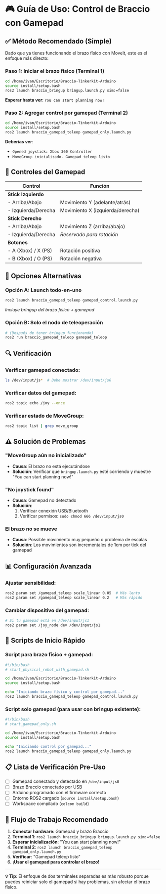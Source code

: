 # 🎮 Guía de Uso: Control de Braccio con Gamepad

## ✅ Método Recomendado (Simple)

Dado que ya tienes funcionando el brazo físico con MoveIt, este es el enfoque más directo:

### Paso 1: Iniciar el brazo físico (Terminal 1)
```bash
cd /home/ivan/Escritorio/Braccio-Tinkerkit-Arduino
source install/setup.bash
ros2 launch braccio_bringup bringup.launch.py sim:=false
```

**Esperar hasta ver**: `You can start planning now!`

### Paso 2: Agregar control por gamepad (Terminal 2)
```bash
cd /home/ivan/Escritorio/Braccio-Tinkerkit-Arduino
source install/setup.bash
ros2 launch braccio_gamepad_teleop gamepad_only.launch.py
```

**Deberías ver**: 
- `Opened joystick: Xbox 360 Controller`
- `MoveGroup inicializado. Gamepad teleop listo`

## 🎯 Controles del Gamepad

| Control | Función |
|---------|---------|
| **Stick Izquierdo** | |
| - Arriba/Abajo | Movimiento Y (adelante/atrás) |
| - Izquierda/Derecha | Movimiento X (izquierda/derecha) |
| **Stick Derecho** | |
| - Arriba/Abajo | Movimiento Z (arriba/abajo) |
| - Izquierda/Derecha | *Reservado para rotación* |
| **Botones** | |
| - A (Xbox) / X (PS) | Rotación positiva |
| - B (Xbox) / O (PS) | Rotación negativa |

## 🔧 Opciones Alternativas

### Opción A: Launch todo-en-uno
```bash
ros2 launch braccio_gamepad_teleop gamepad_control.launch.py
```
*Incluye bringup del brazo físico + gamepad*

### Opción B: Solo el nodo de teleoperación
```bash
# (Después de tener bringup funcionando)
ros2 run braccio_gamepad_teleop gamepad_teleop
```

## 🔍 Verificación

### Verificar gamepad conectado:
```bash
ls /dev/input/js*  # Debe mostrar /dev/input/js0
```

### Verificar datos del gamepad:
```bash
ros2 topic echo /joy --once
```

### Verificar estado de MoveGroup:
```bash
ros2 topic list | grep move_group
```

## ⚠️ Solución de Problemas

### "MoveGroup aún no inicializado"
- **Causa**: El brazo no está ejecutándose
- **Solución**: Verificar que `bringup.launch.py` esté corriendo y muestre "You can start planning now!"

### "No joystick found"
- **Causa**: Gamepad no detectado
- **Solución**: 
  1. Verificar conexión USB/Bluetooth
  2. Verificar permisos: `sudo chmod 666 /dev/input/js0`

### El brazo no se mueve
- **Causa**: Possible movimiento muy pequeño o problema de escalas
- **Solución**: Los movimientos son incrementales de 1cm por tick del gamepad

## 📊 Configuración Avanzada

### Ajustar sensibilidad:
```bash
ros2 param set /gamepad_teleop scale_linear 0.05  # Más lento
ros2 param set /gamepad_teleop scale_linear 0.2   # Más rápido
```

### Cambiar dispositivo del gamepad:
```bash
# Si tu gamepad está en /dev/input/js1
ros2 param set /joy_node dev /dev/input/js1
```

## 🚀 Scripts de Inicio Rápido

### Script para brazo físico + gamepad:
```bash
#!/bin/bash
# start_physical_robot_with_gamepad.sh

cd /home/ivan/Escritorio/Braccio-Tinkerkit-Arduino
source install/setup.bash

echo "Iniciando brazo físico y control por gamepad..."
ros2 launch braccio_gamepad_teleop gamepad_control.launch.py
```

### Script solo gamepad (para usar con bringup existente):
```bash
#!/bin/bash
# start_gamepad_only.sh

cd /home/ivan/Escritorio/Braccio-Tinkerkit-Arduino
source install/setup.bash

echo "Iniciando control por gamepad..."
ros2 launch braccio_gamepad_teleop gamepad_only.launch.py
```

## 📋 Lista de Verificación Pre-Uso

- [ ] Gamepad conectado y detectado en `/dev/input/js0`
- [ ] Brazo Braccio conectado por USB
- [ ] Arduino programado con el firmware correcto
- [ ] Entorno ROS2 cargado (`source install/setup.bash`)
- [ ] Workspace compilado (`colcon build`)

## 🎯 Flujo de Trabajo Recomendado

1. **Conectar hardware**: Gamepad y brazo Braccio
2. **Terminal 1**: `ros2 launch braccio_bringup bringup.launch.py sim:=false`
3. **Esperar inicialización**: "You can start planning now!"
4. **Terminal 2**: `ros2 launch braccio_gamepad_teleop gamepad_only.launch.py`
5. **Verificar**: "Gamepad teleop listo"
6. **¡Usar el gamepad para controlar el brazo!**

---

**💡 Tip**: El enfoque de dos terminales separadas es más robusto porque puedes reiniciar solo el gamepad si hay problemas, sin afectar el brazo físico.
